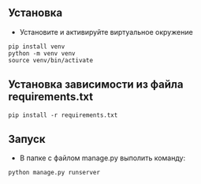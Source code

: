 ## Установка
- Установите и активируйте виртуальное окружение
```
pip install venv
python -m venv venv
source venv/bin/activate
```

## Установка зависимости из файла requirements.txt
```
pip install -r requirements.txt
```

## Запуск
- В папке с файлом manage.py выполить команду:
```
python manage.py runserver
```